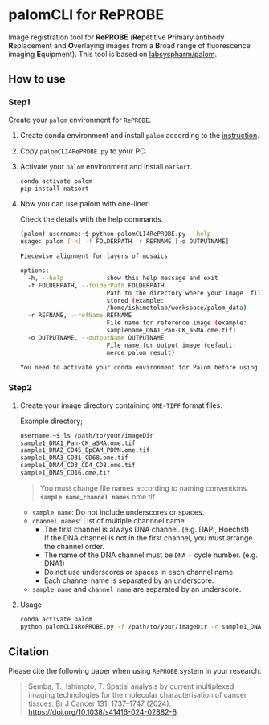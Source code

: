 # palomCLI for RePROBE

Image registration tool for **RePROBE** (**Re**petitive **P**rimary antibody **R**eplacement and **O**verlaying images from a **B**road range of fluorescence imaging **E**quipment). This tool is based on [labsyspharm/palom](https://github.com/labsyspharm/palom).

## How to use

### Step1

Create your `palom` environment for `RePROBE`.

1. Create conda environment and install `palom` according to the [instruction](https://github.com/labsyspharm/palom).

2. Copy `palomCLI4RePROBE.py` to your PC.

3. Activate your `palom` environment and install `natsort`.

    ```sh
    conda activate palom
    pip install natsort
    ```

4. Now you can use palom with one-liner!

    Check the details with the help commands.

    ```sh
    (palom) username:~$ python palomCLI4RePROBE.py --help
    usage: palom [-h] -f FOLDERPATH -r REFNAME [-o OUTPUTNAME]

    Piecewise alignment for layers of mosaics

    options:
      -h, --help            show this help message and exit
      -f FOLDERPATH, --folderPath FOLDERPATH
                            Path to the directory where your image  files are
                            stored (example:
                            /home/ishimotolab/workspace/palom_data)
      -r REFNAME, --refName REFNAME
                            File name for reference image (example:
                            samplename_DNA1_Pan-CK_aSMA.ome.tif)
      -o OUTPUTNAME, --outputName OUTPUTNAME
                            File name for output image (default:
                            merge_palom_result)

    You need to activate your conda environment for Palom before using ME
    ```

### Step2

1. Create your image directory containing `OME-TIFF` format files.

    Example directory;

    ```sh
    username:~$ ls /path/to/your/imageDir
    sample1_DNA1_Pan-CK_aSMA.ome.tif
    sample1_DNA2_CD45_EpCAM_PDPN.ome.tif
    sample1_DNA3_CD31_CD68.ome.tif
    sample1_DNA4_CD3_CD4_CD8.ome.tif
    sample1_DNA5_CD16.ome.tif
    ```

    > You must change file names according to naming conventions.  
    > **`sample name`**_**`channel names`**.ome.tif

    - `sample name`: Do not include underscores or spaces.
    - `channel names`: List of multiple channnel name.
        - The first channel is always DNA channel. (e.g. DAPI, Hoechst)  
            If the DNA channel is not in the first channel, you must arrange the channel order.
        - The name of the DNA channel must be `DNA` + cycle number. (e.g. DNA1)
        - Do not use underscores or spaces in each channel name.
        - Each channel name is separated by an underscore.
    - `sample name` and `channel name` are separated by an underscore.

2. Usage

    ```sh
    conda activate palom
    python palomCLI4RePROBE.py -f /path/to/your/imageDir -r sample1_DNA1_Pan-CK_aSMA.ome.tif
    ```

## Citation

Please cite the following paper when using `RePROBE` system in your research:

> Semba, T., Ishimoto, T. Spatial analysis by current multiplexed imaging technologies for the molecular characterisation of cancer tissues. Br J Cancer 131, 1737–1747 (2024). https://doi.org/10.1038/s41416-024-02882-6
